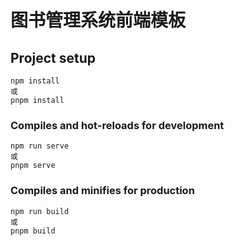 # 图书管理系统前端模板

## Project setup

```
npm install
或
pnpm install
```

### Compiles and hot-reloads for development

```
npm run serve
或
pnpm serve
```

### Compiles and minifies for production

```
npm run build
或
pnpm build
```

